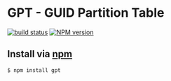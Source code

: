 # GPT - GUID Partition Table
[![build status](https://secure.travis-ci.org/jhermsmeier/node-gpt.png)](http://travis-ci.org/jhermsmeier/node-gpt)
[![NPM version](https://badge.fury.io/js/gpt.png)](https://npmjs.org/gpt)


## Install via [npm](https://npmjs.org)

```sh
$ npm install gpt
```
